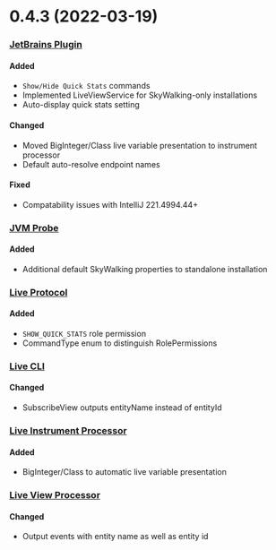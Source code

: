 # 0.4.3 (2022-03-19)

### [JetBrains Plugin](https://github.com/sourceplusplus/interface-jetbrains)

#### Added
- `Show/Hide Quick Stats` commands
- Implemented LiveViewService for SkyWalking-only installations
- Auto-display quick stats setting

#### Changed
- Moved BigInteger/Class live variable presentation to instrument processor
- Default auto-resolve endpoint names

#### Fixed
- Compatability issues with IntelliJ 221.4994.44+

### [JVM Probe](https://github.com/sourceplusplus/probe-jvm)

#### Added
- Additional default SkyWalking properties to standalone installation

### [Live Protocol](https://github.com/sourceplusplus/protocol)

#### Added
- `SHOW_QUICK_STATS` role permission
- CommandType enum to distinguish RolePermissions

### [Live CLI](https://github.com/sourceplusplus/interface-cli)

#### Changed
- SubscribeView outputs entityName instead of entityId

### [Live Instrument Processor](https://github.com/sourceplusplus/processor-live-instrument)

#### Added
- BigInteger/Class to automatic live variable presentation

### [Live View Processor](https://github.com/sourceplusplus/processor-live-view)

#### Changed
- Output events with entity name as well as entity id
